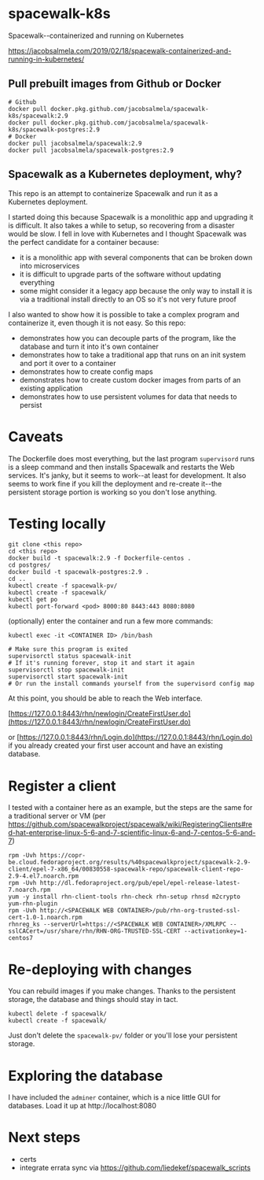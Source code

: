 # spacewalk-k8s
Spacewalk--containerized and running on Kubernetes

https://jacobsalmela.com/2019/02/18/spacewalk-containerized-and-running-in-kubernetes/

## Pull prebuilt images from Github or Docker
```
# Github
docker pull docker.pkg.github.com/jacobsalmela/spacewalk-k8s/spacewalk:2.9
docker pull docker.pkg.github.com/jacobsalmela/spacewalk-k8s/spacewalk-postgres:2.9
# Docker
docker pull jacobsalmela/spacewalk:2.9
docker pull jacobsalmela/spacewalk-postgres:2.9

```
## Spacewalk as a Kubernetes deployment, why?

This repo is an attempt to containerize Spacewalk and run it as a Kubernetes deployment.

I started doing this because Spacewalk is a monolithic app and upgrading it is difficult.  It also takes a while to setup, so recovering from a disaster would be slow.  I fell in love with Kubernetes and I thought Spacewalk was the perfect candidate for a container because:

- it is a monolithic app with several components that can be broken down into microservices
- it is difficult to upgrade parts of the software without updating everything
- some might consider it a legacy app because the only way to install it is via a traditional install directly to an OS so it's not very future proof

I also wanted to show how it is possible to take a complex program and containerize it, even though it is not easy.  So this repo:

- demonstrates how you can decouple parts of the program, like the database and turn it into it's own container
- demonstrates how to take a traditional app that runs on an init system and port it over to a container
- demonstrates how to create config maps
- demonstrates how to create custom docker images from parts of an existing application
- demonstrates how to use persistent volumes for data that needs to persist

# Caveats

The Dockerfile does most everything, but the last program `supervisord` runs is a sleep command and then installs Spacewalk and restarts the Web services.  It's janky, but it seems to work--at least for development.  It also seems to work fine if you kill the deployment and re-create it--the persistent storage portion is working so you don't lose anything.

# Testing locally

```
git clone <this repo>
cd <this repo>
docker build -t spacewalk:2.9 -f Dockerfile-centos .
cd postgres/
docker build -t spacewalk-postgres:2.9 .
cd ..
kubectl create -f spacewalk-pv/
kubectl create -f spacewalk/
kubectl get po
kubectl port-forward <pod> 8000:80 8443:443 8080:8080
```

(optionally) enter the container and run a few more commands:

```
kubectl exec -it <CONTAINER ID> /bin/bash

# Make sure this program is exited
supervisorctl status spacewalk-init
# If it's running forever, stop it and start it again
supervisorctl stop spacewalk-init
supervisorctl start spacewalk-init
# Or run the install commands yourself from the supervisord config map
```

At this point, you should be able to reach the Web interface.

[https://127.0.0.1:8443/rhn/newlogin/CreateFirstUser.do](https://127.0.0.1:8443/rhn/newlogin/CreateFirstUser.do)

or [https://127.0.0.1:8443/rhn/Login.do](https://127.0.0.1:8443/rhn/Login.do) if you already created your first user account and have an existing database.


# Register a client
I tested with a container here as an example, but the steps are the same for a traditional server or VM (per https://github.com/spacewalkproject/spacewalk/wiki/RegisteringClients#red-hat-enterprise-linux-5-6-and-7-scientific-linux-6-and-7-centos-5-6-and-7)

```
rpm -Uvh https://copr-be.cloud.fedoraproject.org/results/%40spacewalkproject/spacewalk-2.9-client/epel-7-x86_64/00830558-spacewalk-repo/spacewalk-client-repo-2.9-4.el7.noarch.rpm
rpm -Uvh http://dl.fedoraproject.org/pub/epel/epel-release-latest-7.noarch.rpm
yum -y install rhn-client-tools rhn-check rhn-setup rhnsd m2crypto yum-rhn-plugin
rpm -Uvh http://<SPACEWALK WEB CONTAINER>/pub/rhn-org-trusted-ssl-cert-1.0-1.noarch.rpm
rhnreg_ks --serverUrl=https://<SPACEWALK WEB CONTAINER>/XMLRPC --sslCACert=/usr/share/rhn/RHN-ORG-TRUSTED-SSL-CERT --activationkey=1-centos7
```

# Re-deploying with changes

You can rebuild images if you make changes.  Thanks to the persistent storage, the database and things should stay in tact.  

```
kubectl delete -f spacewalk/
kubectl create -f spacewalk/
```

Just don't delete the `spacewalk-pv/` folder or you'll lose your persistent storage.

# Exploring the database

I have included the `adminer` container, which is a nice little GUI for databases.  Load it up at http://localhost:8080

# Next steps

- certs
- integrate errata sync via https://github.com/liedekef/spacewalk_scripts

